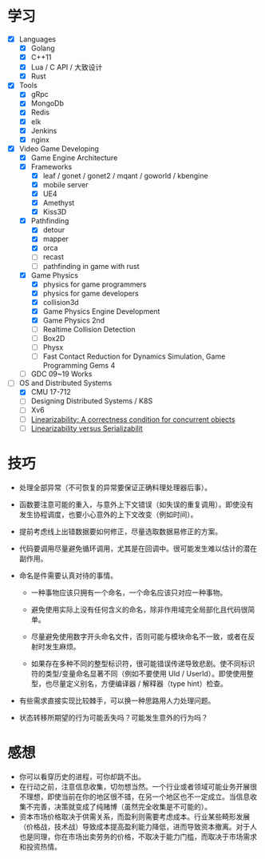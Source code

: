 # 学习

- [x] Languages
    - [x] Golang
    - [x] C++11
    - [x] Lua / C API / 大致设计
    - [x] Rust
- [x] Tools
    - [x] gRpc
    - [x] MongoDb
    - [x] Redis
    - [x] elk
    - [x] Jenkins
    - [x] nginx
- [x] Video Game Developing
    - [x] Game Engine Architecture
    - [x] Frameworks
        - [x] leaf / gonet / gonet2 / mqant / goworld / kbengine
        - [x] mobile server
        - [x] UE4
        - [x] Amethyst
        - [x] Kiss3D
    - [x] Pathfinding
        - [x] detour
        - [x] mapper
        - [x] orca
        - [ ] recast
        - [ ] pathfinding in game with rust
    - [x] Game Physics
        - [x] physics for game programmers
        - [x] physics for game developers
        - [x] collision3d
        - [x] Game Physics Engine Development
        - [x] Game Physics 2nd
        - [ ] Realtime Collision Detection
        - [ ] Box2D
        - [ ] Physx
        - [ ] Fast Contact Reduction for Dynamics Simulation, Game Programming Gems 4
    - [ ] GDC 09~19 Works
- [ ] OS and Distributed Systems
    - [x] CMU 17-712
    - [ ] Designing Distributed Systems / K8S
    - [ ] Xv6
    - [ ] [Linearizability: A correctness condition for concurrent objects](https://scholar.google.com/scholar?cluster=7860241540823320465&hl=en&as_sdt=1,29)
    - [ ] [Linearizability versus Serializabilit](http://www.bailis.org/blog/linearizability-versus-serializability/)

# 技巧

- 处理全部异常（不可恢复的异常要保证正确料理处理器后事）。

- 函数要注意可能的重入，与意外上下文错误（如失误的重复调用）。即使没有发生协程调度，也要小心意外的上下文改变（例如时间）。

- 提前考虑线上出错数据要如何修正，尽量选取数据易修正的方案。

- 代码要调用尽量避免循环调用，尤其是在回调中。很可能发生难以估计的潜在副作用。

- 命名是件需要认真对待的事情。

  - 一种事物应该只拥有一个命名，一个命名应该只对应一种事物。
  - 避免使用实际上没有任何含义的命名，除非作用域完全局部化且代码很简单。

  - 尽量避免使用数字开头命名文件，否则可能与模块命名不一致，或者在反射时发生麻烦。
  - 如果存在多种不同的整型标识符，很可能错误传递导致悲剧。使不同标识符的类型/变量命名显著不同（例如不要使用 UId / UserId）。即使使用整型，也尽量定义别名，方便编译器 / 解释器（type hint）检查。

- 有些需求直接实现比较棘手，可以换一种思路用人力处理问题。

- 状态转移所期望的行为可能丢失吗？可能发生意外的行为吗？

# 感想

- 你可以看穿历史的进程，可你却跳不出。
- 在行动之前，注意信息收集，切勿想当然。一个行业或者领域可能业务开展很不理想，即使当前在你的地区很不错，在另一个地区也不一定成立。当信息收集不完善，决策就变成了纯赌博（虽然完全收集是不可能的）。
- 资本市场价格取决于供需关系，而盈利则需要考虑成本。行业某些畸形发展（价格战，技术战）导致成本提高盈利能力降低，进而导致资本撤离。对于人也是同理，你在市场出卖劳务的价格，不取决于能力门槛，而取决于市场需求和投资热情。